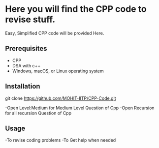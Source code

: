 # Here you will find the CPP code to revise stuff.
<p> Easy, Simplified CPP code will be provided Here.</p>

## Prerequisites
- CPP  
- DSA with c++ 
- Windows, macOS, or Linux operating system


## Installation 

git clone https://github.com/MOHIT-IITP/CPP-Code.git

-Open Level:Medium for Medium Level Question of Cpp
-Open Recursion for all recursion Question of Cpp


## Usage

-To revise coding problems 
-To Get help when needed